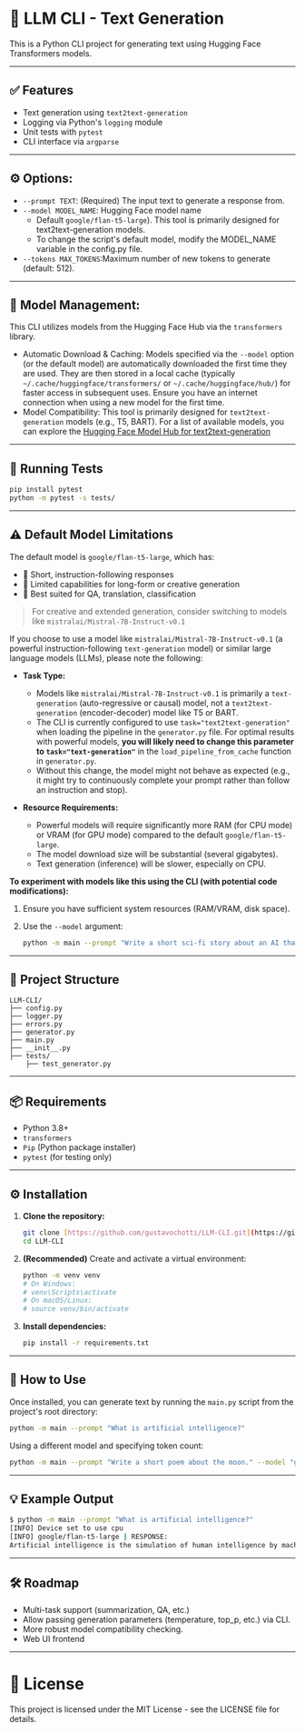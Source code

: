 # 💬 LLM CLI - Text Generation

This is a Python CLI project for generating text using Hugging Face Transformers models.

---

## ✅ Features
- Text generation using `text2text-generation`
- Logging via Python's `logging` module
- Unit tests with `pytest`
- CLI interface via `argparse`

---

## ⚙️ Options:
- `--prompt TEXT`: (Required) The input text to generate a response from.
- `--model MODEL_NAME`: Hugging Face model name
   * Default `google/flan-t5-large`). This tool is primarily designed for text2text-generation models.
   * To change the script's default model, modify the MODEL_NAME variable in the config.py file.
- `--tokens MAX_TOKENS`:Maximum number of new tokens to generate (default: 512).

---

## 🧠 Model Management:
This CLI utilizes models from the Hugging Face Hub via the `transformers` library.

- Automatic Download & Caching: Models specified via the `--model` option (or the default model) are automatically downloaded the first time they are used. They are then stored in a local cache (typically `~/.cache/huggingface/transformers/` or `~/.cache/huggingface/hub/`) for faster access in subsequent uses. Ensure you have an internet connection when using a new model for the first time.
- Model Compatibility: This tool is primarily designed for `text2text-generation` models (e.g., T5, BART). For a list of available models, you can explore the [Hugging Face Model Hub for text2text-generation](https://huggingface.co/models?pipeline_tag=text2text-generation)
---

## 🧪 Running Tests

```bash
pip install pytest
python -m pytest -s tests/
```

---

## ⚠️ Default Model Limitations
The default model is `google/flan-t5-large`, which has:

- 🔹 Short, instruction-following responses
- 🔹 Limited capabilities for long-form or creative generation
- 🔹 Best suited for QA, translation, classification

> For creative and extended generation, consider switching to models like `mistralai/Mistral-7B-Instruct-v0.1`

If you choose to use a model like `mistralai/Mistral-7B-Instruct-v0.1` (a powerful instruction-following `text-generation` model) or similar large language models (LLMs), please note the following:

* **Task Type:**
    * Models like `mistralai/Mistral-7B-Instruct-v0.1` is primarily a `text-generation` (auto-regressive or causal) model, not a `text2text-generation` (encoder-decoder) model like T5 or BART.
    * The CLI is currently configured to use `task="text2text-generation"` when loading the pipeline in the `generator.py` file. For optimal results with powerful models, **you will likely need to change this parameter to `task="text-generation"`** in the `load_pipeline_from_cache` function in `generator.py`.
    * Without this change, the model might not behave as expected (e.g., it might try to continuously complete your prompt rather than follow an instruction and stop).

* **Resource Requirements:**
    * Powerful models will require significantly more RAM (for CPU mode) or VRAM (for GPU mode) compared to the default `google/flan-t5-large`.
    * The model download size will be substantial (several gigabytes).
    * Text generation (inference) will be slower, especially on CPU.

**To experiment with models like this using the CLI (with potential code modifications):**

1.  Ensure you have sufficient system resources (RAM/VRAM, disk space).
2.  Use the `--model` argument:
   
    ```bash
    python -m main --prompt "Write a short sci-fi story about an AI that discovers emotion." --model "mistralai/Mistral-7B-Instruct-v0.1" --tokens 300
    ```
    
---

## 📁 Project Structure
```
LLM-CLI/
├── config.py
├── logger.py
├── errors.py
├── generator.py
├── main.py
├── __init__.py
├── tests/
    ├── test_generator.py
```

---

## 📦 Requirements
- Python 3.8+
- `transformers`
- `Pip` (Python package installer)
- `pytest` (for testing only)

---

## ⚙️ Installation

1.  **Clone the repository:**
    ```bash
    git clone [https://github.com/gustavochotti/LLM-CLI.git](https://github.com/gustavochotti/LLM-CLI.git)
    cd LLM-CLI
    ```

2.  **(Recommended)** Create and activate a virtual environment:
    ```bash
    python -m venv venv
    # On Windows:
    # venv\Scripts\activate
    # On macOS/Linux:
    # source venv/bin/activate
    ```

3.  **Install dependencies:**
    ```bash
    pip install -r requirements.txt
    ```

---

## 🚀 How to Use

Once installed, you can generate text by running the `main.py` script from the project's root directory:

```bash
python -m main --prompt "What is artificial intelligence?"
```

Using a different model and specifying token count:
```bash
python -m main --prompt "Write a short poem about the moon." --model "google/flan-t5-small" --tokens 256
```

---

## 💡 Example Output

```bash
$ python -m main --prompt "What is artificial intelligence?"
[INFO] Device set to use cpu
[INFO] google/flan-t5-large | RESPONSE:
Artificial intelligence is the simulation of human intelligence by machines that are programmed to think and learn.
```

---

## 🛠️ Roadmap
- Multi-task support (summarization, QA, etc.)
- Allow passing generation parameters (temperature, top_p, etc.) via CLI.
- More robust model compatibility checking.
- Web UI frontend

---

# 📜 License
This project is licensed under the MIT License - see the LICENSE file for details.

